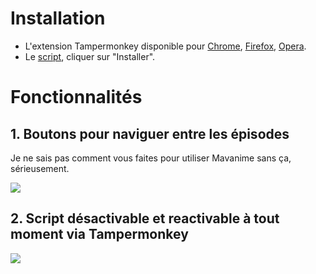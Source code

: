 # Installation
- L'extension Tampermonkey disponible pour [Chrome](https://chrome.google.com/webstore/detail/tampermonkey/dhdgffkkebhmkfjojejmpbldmpobfkfo?hl=fr), [Firefox](https://addons.mozilla.org/fr/firefox/addon/tampermonkey/), [Opera](https://addons.opera.com/fr/extensions/details/tampermonkey-beta/).
- Le [script](https://github.com/Zenrac/Zenrac.github.io/raw/main/scripts/BetterMav.user.js), cliquer sur "Installer".

# Fonctionnalités
## 1. Boutons pour naviguer entre les épisodes

Je ne sais pas comment vous faites pour utiliser Mavanime sans ça, sérieusement.
<div style="text-align:left">
    <img src="https://i.imgur.com/IEPEWWv.png" />
</div>

## 2. Script désactivable et reactivable à tout moment via Tampermonkey

<div style="text-align:left">
    <img src="https://i.imgur.com/zFfkk3X.png" />
</div>
